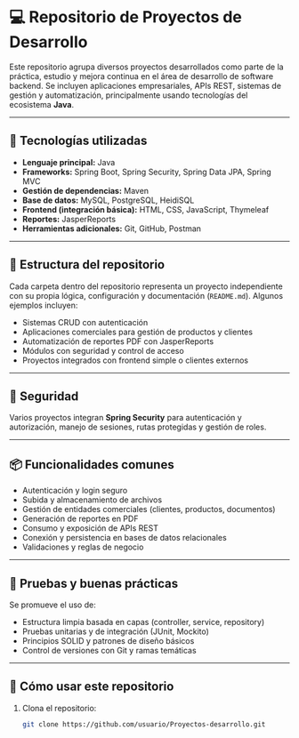 # 💻 Repositorio de Proyectos de Desarrollo

Este repositorio agrupa diversos proyectos desarrollados como parte de la práctica, estudio y mejora continua en el área de desarrollo de software backend. Se incluyen aplicaciones empresariales, APIs REST, sistemas de gestión y automatización, principalmente usando tecnologías del ecosistema **Java**.

---

## 🚀 Tecnologías utilizadas

- **Lenguaje principal:** Java
- **Frameworks:** Spring Boot, Spring Security, Spring Data JPA, Spring MVC
- **Gestión de dependencias:** Maven
- **Base de datos:** MySQL, PostgreSQL, HeidiSQL
- **Frontend (integración básica):** HTML, CSS, JavaScript, Thymeleaf
- **Reportes:** JasperReports
- **Herramientas adicionales:** Git, GitHub, Postman

---

## 🧱 Estructura del repositorio

Cada carpeta dentro del repositorio representa un proyecto independiente con su propia lógica, configuración y documentación (`README.md`). Algunos ejemplos incluyen:

- Sistemas CRUD con autenticación
- Aplicaciones comerciales para gestión de productos y clientes
- Automatización de reportes PDF con JasperReports
- Módulos con seguridad y control de acceso
- Proyectos integrados con frontend simple o clientes externos

---

## 🔐 Seguridad

Varios proyectos integran **Spring Security** para autenticación y autorización, manejo de sesiones, rutas protegidas y gestión de roles.

---

## 📦 Funcionalidades comunes

- Autenticación y login seguro
- Subida y almacenamiento de archivos
- Gestión de entidades comerciales (clientes, productos, documentos)
- Generación de reportes en PDF
- Consumo y exposición de APIs REST
- Conexión y persistencia en bases de datos relacionales
- Validaciones y reglas de negocio

---

## 🧪 Pruebas y buenas prácticas

Se promueve el uso de:

- Estructura limpia basada en capas (controller, service, repository)
- Pruebas unitarias y de integración (JUnit, Mockito)
- Principios SOLID y patrones de diseño básicos
- Control de versiones con Git y ramas temáticas

---

## 📂 Cómo usar este repositorio

1. Clona el repositorio:
   ```bash
   git clone https://github.com/usuario/Proyectos-desarrollo.git
